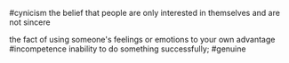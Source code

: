 #cynicism
the belief that people are only interested in themselves and are not sincere

the fact of using someone's feelings or emotions to your own advantage
#incompetence
inability to do something successfully;
#genuine
